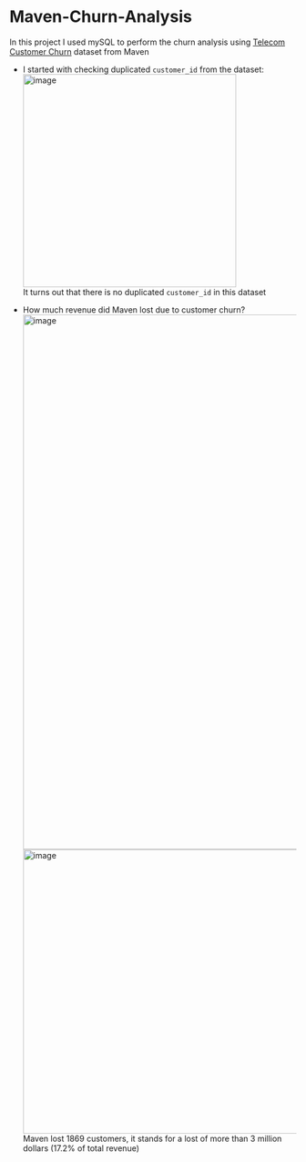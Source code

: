 # Maven-Churn-Analysis

In this project I used mySQL to perform the churn analysis using [Telecom Customer Churn](https://www.mavenanalytics.io/data-playground?search=churn) dataset from Maven

- I started with checking duplicated `customer_id` from the dataset:
  <img width="374" alt="image" src="https://user-images.githubusercontent.com/127678136/230798400-36790af9-53b0-4ae5-8a99-d52b9582c107.png"><br>
  It turns out that there is no duplicated `customer_id` in this dataset

- How much revenue did Maven lost due to customer churn?
  <img width="939" alt="image" src="https://user-images.githubusercontent.com/127678136/230798622-bd143ad2-4658-4e22-8af1-8ad24b233e8c.png"><br>
  <img width="499" alt="image" src="https://user-images.githubusercontent.com/127678136/230798766-8c5ba86f-fa29-46a2-9895-cafa58b7c984.png"><br>
  Maven lost 1869 customers, it stands for a lost of more than 3 million dollars (17.2% of total revenue)





